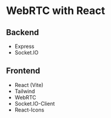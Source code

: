 # WebRTC with React

## Backend
- Express
- Socket.IO

## Frontend
- React (Vite)
- Tailwind
- WebRTC
- Socket.IO-Client
- React-Icons
